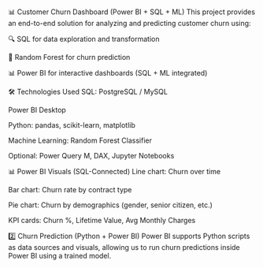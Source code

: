 📊 Customer Churn Dashboard (Power BI + SQL + ML)
This project provides an end-to-end solution for analyzing and predicting customer churn using:

🔍 SQL for data exploration and transformation

🧠 Random Forest for churn prediction

📊 Power BI for interactive dashboards (SQL + ML integrated)

🛠️ Technologies Used
SQL: PostgreSQL / MySQL

Power BI Desktop

Python: pandas, scikit-learn, matplotlib

Machine Learning: Random Forest Classifier

Optional: Power Query M, DAX, Jupyter Notebooks

📊 Power BI Visuals (SQL-Connected)
Line chart: Churn over time

Bar chart: Churn rate by contract type

Pie chart: Churn by demographics (gender, senior citizen, etc.)

KPI cards: Churn %, Lifetime Value, Avg Monthly Charges

2️⃣ Churn Prediction (Python + Power BI)
Power BI supports Python scripts as data sources and visuals, allowing us to run churn predictions inside Power BI using a trained model.
